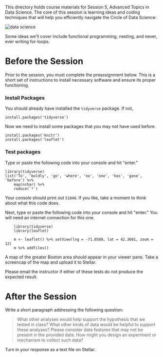 
This directory holds course materials for Session 5, Advanced Topics in Data Science. The core of this session is learning ideas and coding techniques that will help you efficiently navigate the Circle of Data Science: 

![data science](https://ismayc.github.io/moderndiver-book/images/tidy1.png)

Some ideas we'll cover include functional programming, nesting, and never, ever writing for-loops. 

# Before the Session

Prior to the session, you must complete the preassignment below. This is a short set of instructions to install necessary software and ensure its proper functioning. 

### Install Packages

You should already have installed the `tidyverse` package. If not, 

```{r}
install.packages('tidyverse')
```

Now we need to install some packages that you may not have used before. 

```{r}
install.packages('knitr')
install.packages('leaflet')
```

### Test packages

Type or paste the following code into your console and hit "enter." 

```{r}
library(tidyverse)
list('To', 'boldly', 'go', 'where', 'no', 'one', 'has', 'gone', 'before') %>% 
    map(nchar) %>% 
    reduce(`*`)
```

Your console should print out `51840`. If you like, take a moment to think about what this code does. 

Next, type or paste the following code into your console and hit "enter." You will need an internet connection for this one. 

```{r}
    library(tidyverse)
    library(leaflet)

    m <- leaflet() %>% setView(lng = -71.0589, lat = 42.3601, zoom = 12)
    m %>% addTiles()
```   

A map of the greater Boston area should appear in your viewer pane. Take a screencap of the map and upload it to Stellar. 

Please email the instructor if either of these tests do not produce the expected result. 

# After the Session

Write a short paragraph addressing the following question: 

> What other analyses would help support the hypothesis that we tested in class? What other kinds of data would be helpful to support these analyses? Please consider data features that may not be present in the provided data. How might you design an experiment or mechanism to collect such data? 

Turn in your response as a text file on Stellar. 

